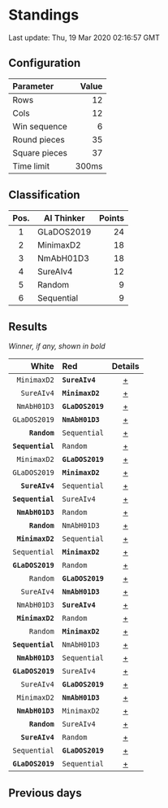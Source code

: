 # Standings

Last update: Thu, 19 Mar 2020 02:16:57 GMT

## Configuration

| Parameter      | Value             |
|:-------------- | ----------------: |
| Rows          | 12        |
| Cols          | 12        |
| Win sequence  | 6 |
| Round pieces  | 35  |
| Square pieces | 37 |
| Time limit    | 300ms     |

## Classification

| Pos. | AI Thinker | Points |
|:----:| ---------- | -----: |
| 1 | GLaDOS2019 | 24 |
| 2 | MinimaxD2 | 18 |
| 3 | NmAbH01D3 | 18 |
| 4 | SureAIv4 | 12 |
| 5 | Random | 9 |
| 6 | Sequential | 9 |

## Results

_Winner, if any, shown in bold_

| White |   Red   | Details |
| -----:|:------- | :-----: |
| `MinimaxD2` | **`SureAIv4`** | [+](results/MinimaxD2vsSureAIv4.txt) |
| `SureAIv4` | **`MinimaxD2`** | [+](results/SureAIv4vsMinimaxD2.txt) |
| `NmAbH01D3` | **`GLaDOS2019`** | [+](results/NmAbH01D3vsGLaDOS2019.txt) |
| `GLaDOS2019` | **`NmAbH01D3`** | [+](results/GLaDOS2019vsNmAbH01D3.txt) |
| **`Random`** | `Sequential` | [+](results/RandomvsSequential.txt) |
| **`Sequential`** | `Random` | [+](results/SequentialvsRandom.txt) |
| `MinimaxD2` | **`GLaDOS2019`** | [+](results/MinimaxD2vsGLaDOS2019.txt) |
| `GLaDOS2019` | **`MinimaxD2`** | [+](results/GLaDOS2019vsMinimaxD2.txt) |
| **`SureAIv4`** | `Sequential` | [+](results/SureAIv4vsSequential.txt) |
| **`Sequential`** | `SureAIv4` | [+](results/SequentialvsSureAIv4.txt) |
| **`NmAbH01D3`** | `Random` | [+](results/NmAbH01D3vsRandom.txt) |
| **`Random`** | `NmAbH01D3` | [+](results/RandomvsNmAbH01D3.txt) |
| **`MinimaxD2`** | `Sequential` | [+](results/MinimaxD2vsSequential.txt) |
| `Sequential` | **`MinimaxD2`** | [+](results/SequentialvsMinimaxD2.txt) |
| **`GLaDOS2019`** | `Random` | [+](results/GLaDOS2019vsRandom.txt) |
| `Random` | **`GLaDOS2019`** | [+](results/RandomvsGLaDOS2019.txt) |
| `SureAIv4` | **`NmAbH01D3`** | [+](results/SureAIv4vsNmAbH01D3.txt) |
| `NmAbH01D3` | **`SureAIv4`** | [+](results/NmAbH01D3vsSureAIv4.txt) |
| **`MinimaxD2`** | `Random` | [+](results/MinimaxD2vsRandom.txt) |
| `Random` | **`MinimaxD2`** | [+](results/RandomvsMinimaxD2.txt) |
| **`Sequential`** | `NmAbH01D3` | [+](results/SequentialvsNmAbH01D3.txt) |
| **`NmAbH01D3`** | `Sequential` | [+](results/NmAbH01D3vsSequential.txt) |
| **`GLaDOS2019`** | `SureAIv4` | [+](results/GLaDOS2019vsSureAIv4.txt) |
| `SureAIv4` | **`GLaDOS2019`** | [+](results/SureAIv4vsGLaDOS2019.txt) |
| `MinimaxD2` | **`NmAbH01D3`** | [+](results/MinimaxD2vsNmAbH01D3.txt) |
| **`NmAbH01D3`** | `MinimaxD2` | [+](results/NmAbH01D3vsMinimaxD2.txt) |
| **`Random`** | `SureAIv4` | [+](results/RandomvsSureAIv4.txt) |
| **`SureAIv4`** | `Random` | [+](results/SureAIv4vsRandom.txt) |
| `Sequential` | **`GLaDOS2019`** | [+](results/SequentialvsGLaDOS2019.txt) |
| **`GLaDOS2019`** | `Sequential` | [+](results/GLaDOS2019vsSequential.txt) |

## Previous days

